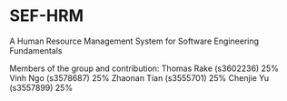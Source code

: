 # SEF-HRM
A Human Resource Management System for Software Engineering Fundamentals

Members of the group and contribution:
Thomas Rake (s3602236)  25%
Vinh Ngo (s3578687)     25%
Zhaonan Tian (s3555701) 25%
Chenjie Yu (s3557899)   25%
